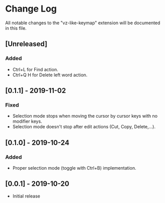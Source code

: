 # Change Log

All notable changes to the "vz-like-keymap" extension will be documented in this file.

## [Unreleased]
### Added
- Ctrl+L for Find action.
- Ctrl+Q H for Delete left word action.

## [0.1.1] - 2019-11-02
### Fixed
- Selection mode stops when moving the cursor by cursor keys with no modifier keys.
- Selection mode doesn't stop after edit actions (Cut, Copy, Delete,...).

## [0.1.0] - 2019-10-24
### Added
- Proper selection mode (toggle with Ctrl+B) implementation.

## [0.0.1] - 2019-10-20

- Initial release
